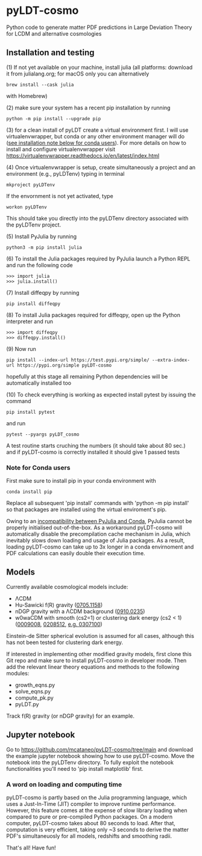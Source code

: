 # pyLDT-cosmo
Python code to generate matter PDF predictions in Large Deviation Theory for LCDM and alternative cosmologies

## Installation and testing

(1) If not yet available on your machine, install julia (all platforms: download it from julialang.org; for macOS only you can alternatively 

    brew install --cask julia 
    
   with Homebrew)

(2) make sure your system has a recent pip installation by running 
    
    python -m pip install --upgrade pip

(3) for a clean install of pyLDT create a virtual environment first. I will use virtualenvwrapper, but conda or any other environment manager will do ([see installation note below for conda users](#conda_footnote)). For more details on how to install and configure virtualenvwrapper visit https://virtualenvwrapper.readthedocs.io/en/latest/index.html

(4) Once virtualenvwrapper is setup, create simultaneously a project and an environment (e.g., pyLDTenv) typing in terminal

    mkproject pyLDTenv 
   
   If the envornment is not yet activated, type 
   
    workon pyLDTenv 
   
   This should take you directly into the pyLDTenv directory associated with the pyLDTenv project. 

(5) Install PyJulia by running 

    python3 -m pip install julia

(6) To install the Julia packages required by PyJulia launch a Python REPL and run the following code 

    >>> import julia 
    >>> julia.install() 

(7) Install diffeqpy by running 

    pip install diffeqpy

(8) To install Julia packages required for diffeqpy, open up the Python interpreter and run

    >>> import diffeqpy
    >>> diffeqpy.install()

(9) Now run 

    pip install --index-url https://test.pypi.org/simple/ --extra-index-url https://pypi.org/simple pyLDT-cosmo 
    
   hopefully at this stage all remaining Python dependencies will be automatically installed too

(10) To check everything is working as expected install pytest by issuing the command

    pip install pytest 
   
   and run 
   
    pytest --pyargs pyLDT_cosmo 
   
   A test routine starts cruching the numbers (it should take about 80 sec.) and if pyLDT-cosmo is correctly installed it should give 1 passed tests

<a name="conda_footnote"></a>
### Note for Conda users

First make sure to install pip in your conda environment with

    conda install pip

Replace all subsequent 'pip install' commands with 'python -m pip install' so that packages are installed using the virtual enviroment's pip.

Owing to an [incompatibility between PyJulia and Conda](https://pyjulia.readthedocs.io/en/latest/troubleshooting.html), PyJulia cannot be properly initialised out-of-the-box. As a workaround pyLDT-cosmo will automatically disable the precompilation cache mechanism in Julia, which inevitably slows down loading and usage of Julia packages. As a result, loading pyLDT-cosmo can take up to 3x longer in a conda envirnoment and PDF calculations can easily double their execution time. 

## Models

Currently available cosmological models include:

* ΛCDM
* Hu-Sawicki f(R) gravity ([0705.1158](https://arxiv.org/abs/0705.1158)) 
* nDGP gravity with a ΛCDM background ([0910.0235](https://arxiv.org/abs/0910.0235))
* w0waCDM with smooth (cs2=1) or clustering dark energy (cs2 < 1) ([0009008](https://arxiv.org/abs/gr-qc/0009008), [0208512](https://arxiv.org/abs/astro-ph/0208512), [e.g. 0307100](https://arxiv.org/abs/astro-ph/0307100))

Einstein-de Sitter spherical evolution is assumed for all cases, although this has not been tested for clustering dark energy. 

If interested in implementing other modified gravity models, first clone this Git repo and make sure to install pyLDT-cosmo in developer mode. Then add the relevant linear theory equations and methods to the following modules:

* growth_eqns.py
* solve_eqns.py
* compute_pk.py
* pyLDT.py

Track f(R) gravity (or nDGP gravity) for an example.

## Jupyter notebook

Go to https://github.com/mcataneo/pyLDT-cosmo/tree/main and download the example jupyter notebook showing how to use pyLDT-cosmo. Move the notebook into the pyLDTenv directory. To fully exploit the notebook functionalities you'll need to 'pip install matplotlib' first.

### A word on loading and computing time
pyLDT-cosmo is partly based on the Julia programming language, which uses a Just-In-Time (JIT) compiler to improve runtime performance. However, this feature comes at the expense of slow library loading when compared to pure or pre-compiled Python packages. On a modern computer, pyLDT-cosmo takes about 80 seconds to load. After that, computation is very efficient, taking only ~3 seconds to derive the matter PDF's simultaneuosly for all models, redshifts and smoothing radii.  

That's all! Have fun!
